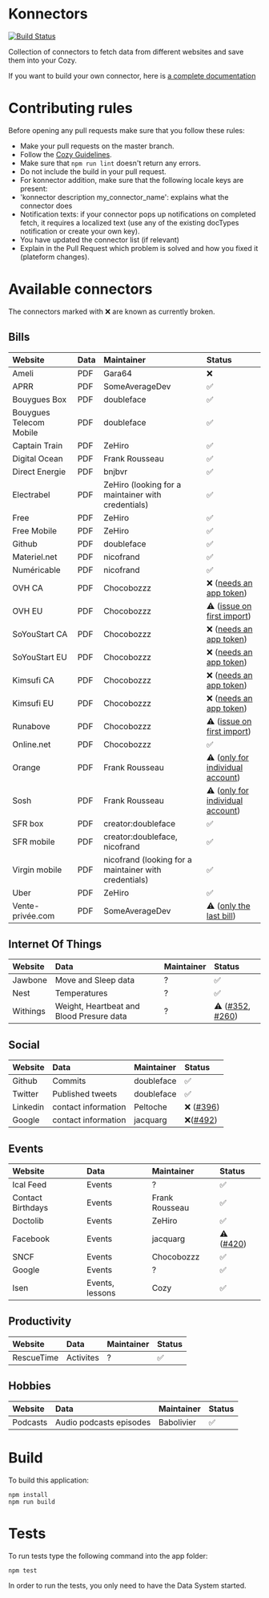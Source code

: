 # Konnectors

[![Build Status](https://travis-ci.org/cozy-labs/konnectors.svg)](https://travis-ci.org/cozy-labs/konnectors)

Collection of connectors to fetch data from different websites and save them
into your Cozy.

If you want to build your own connector, here is [a complete documentation](https://github.com/cozy-labs/konnectors/wiki)

# Contributing rules

Before opening any pull requests make sure that you follow these rules:

* Make your pull requests on the master branch.
* Follow the [Cozy Guidelines](https://github.com/cozy/cozy-guidelines).
* Make sure that `npm run lint` doesn't return any errors.
* Do not include the build in your pull request.
* For konnector addition, make sure that the following locale keys are present:
 * 'konnector description my_connector_name': explains what the connector does
 * Notification texts: if your connector pops up notifications on completed fetch,
   it requires a localized text (use any of the existing docTypes notification or create your own key).
* You have updated the connector list (if relevant)
* Explain in the Pull Request which problem is solved and how you fixed it (plateform changes).

# Available connectors

The connectors marked with :x: are known as currently broken.

## Bills

| Website                 | Data | Maintainer                                            | Status                                                                                        |
|:------------------------|:-----|:------------------------------------------------------|:----------------------------------------------------------------------------------------------|
| Ameli                   | PDF  | Gara64                                                | :x:                                                                                           |
| APRR                    | PDF  | SomeAverageDev                                        | :white_check_mark:                                                                            |
| Bouygues Box            | PDF  | doubleface                                            | :white_check_mark:                                                                            |
| Bouygues Telecom Mobile | PDF  | doubleface                                            | :white_check_mark:                                                                            |
| Captain Train           | PDF  | ZeHiro                                                | :white_check_mark:                                                                            |
| Digital Ocean           | PDF  | Frank Rousseau                                        | :white_check_mark:                                                                            |
| Direct Energie          | PDF  | bnjbvr                                                | :white_check_mark:                                                                            |
| Electrabel              | PDF  | ZeHiro (looking for a maintainer with credentials)    | :white_check_mark:                                                                            |
| Free                    | PDF  | ZeHiro                                                | :white_check_mark:                                                                            |
| Free Mobile             | PDF  | ZeHiro                                                | :white_check_mark:                                                                            |
| Github                  | PDF  | doubleface                                            | :white_check_mark:                                                                            |
| Materiel.net            | PDF  | nicofrand                                             | :white_check_mark:                                                                            |
| Numéricable             | PDF  | nicofrand                                             | :white_check_mark:                                                                            |
| OVH CA                  | PDF  | Chocobozzz                                            | :x: ([needs an app token](https://github.com/cozy-labs/konnectors/issues/370))                |
| OVH EU                  | PDF  | Chocobozzz                                            | :warning: ([issue on first import](https://github.com/cozy-labs/konnectors/issues/212))       |
| SoYouStart CA           | PDF  | Chocobozzz                                            | :x: ([needs an app token](https://github.com/cozy-labs/konnectors/issues/372))                |
| SoYouStart EU           | PDF  | Chocobozzz                                            | :x: ([needs an app token](https://github.com/cozy-labs/konnectors/issues/371))                |
| Kimsufi CA              | PDF  | Chocobozzz                                            | :x: ([needs an app token](https://github.com/cozy-labs/konnectors/issues/374))                |
| Kimsufi EU              | PDF  | Chocobozzz                                            | :x: ([needs an app token](https://github.com/cozy-labs/konnectors/issues/373))                |
| Runabove                | PDF  | Chocobozzz                                            | :warning: ([issue on first import](https://github.com/cozy-labs/konnectors/issues/212))       |
| Online.net              | PDF  | Chocobozzz                                            | :white_check_mark:                                                                            |
| Orange                  | PDF  | Frank Rousseau                                        | :warning: ([only for individual account](https://github.com/cozy-labs/konnectors/issues/365)) |
| Sosh                    | PDF  | Frank Rousseau                                        | :warning: ([only for individual account](https://github.com/cozy-labs/konnectors/issues/364)) |
| SFR box                 | PDF  | creator:doubleface                                    | :white_check_mark:                                                                            |
| SFR mobile              | PDF  | creator:doubleface, nicofrand                         | :white_check_mark:                                                                            |
| Virgin mobile           | PDF  | nicofrand (looking for a maintainer with credentials) | :white_check_mark:                                                                            |
| Uber                    | PDF  | ZeHiro                                                | :white_check_mark:                                                                            |
| Vente-privée.com        | PDF  | SomeAverageDev                                        | :warning: ([only the last bill](https://github.com/cozy-labs/konnectors/issues/351))          |

## Internet Of Things

| Website  | Data                                     | Maintainer | Status                                                                                                                             |
|:---------|:-----------------------------------------|:-----------|:-----------------------------------------------------------------------------------------------------------------------------------|
| Jawbone  | Move and Sleep data                      | ?          | :white_check_mark:                                                                                                                 |
| Nest     | Temperatures                             | ?          | :white_check_mark:                                                                                                                 |
| Withings | Weight, Heartbeat and Blood Presure data | ?          | :warning: ([#352](https://github.com/cozy-labs/konnectors/issues/352), [#260](https://github.com/cozy-labs/konnectors/issues/260)) |

## Social

| Website  | Data                | Maintainer | Status                                                           |
|:---------|:--------------------|:-----------|:-----------------------------------------------------------------|
| Github   | Commits             | doubleface | :white_check_mark:                                               |
| Twitter  | Published tweets    | doubleface | :white_check_mark:                                               |
| Linkedin | contact information | Peltoche   | :x: ([#396](https://github.com/cozy-labs/konnectors/issues/396)) |
| Google   | contact information | jacquarg   | :x:([#492](https://github.com/cozy-labs/konnectors/issues/482))  |

## Events

| Website           | Data            | Maintainer     | Status                                                                 |
|:------------------|:----------------|:---------------|:-----------------------------------------------------------------------|
| Ical Feed         | Events          | ?              | :white_check_mark:                                                     |
| Contact Birthdays | Events          | Frank Rousseau | :white_check_mark:                                                     |
| Doctolib          | Events          | ZeHiro         | :white_check_mark:                                                     |
| Facebook          | Events          | jacquarg       | :warning: ([#420](https://github.com/cozy-labs/konnectors/issues/420)) |
| SNCF              | Events          | Chocobozzz     | :white_check_mark:                                                     |
| Google            | Events          | ?              | :white_check_mark:                                                     |
| Isen              | Events, lessons | Cozy           | :white_check_mark:                                                     |

## Productivity

| Website    | Data      | Maintainer | Status             |
|:-----------|:----------|:-----------|:-------------------|
| RescueTime | Activites | ?          | :white_check_mark: |

## Hobbies

| Website  | Data                    | Maintainer | Status             |
|:---------|:------------------------|:-----------|:-------------------|
| Podcasts | Audio podcasts episodes | Babolivier | :white_check_mark: |

# Build

To build this application:

    npm install
    npm run build

# Tests

To run tests type the following command into the app folder:

    npm test

In order to run the tests, you only need to have the Data System started.
